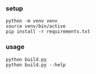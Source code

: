 ### setup
```
python -m venv venv
source venv/bin/active
pip install -r requirements.txt
```

### usage
```
python build.py
python build.py --help
```